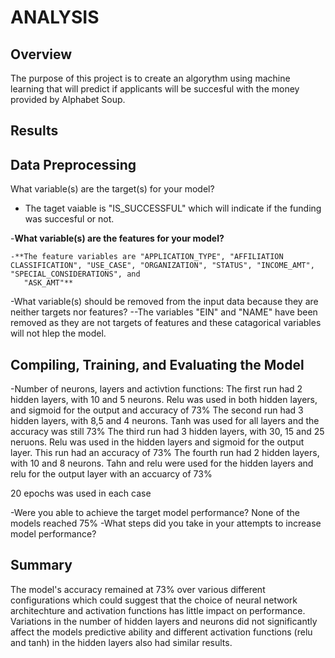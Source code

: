 # **ANALYSIS**


## **Overview**
  The purpose of this project is to create an algorythm using machine learning that will predict if applicants will be succesful with the money provided by Alphabet Soup.
  
## **Results**
## **Data Preprocessing**

   What variable(s) are the target(s) for your model? 
  
  - The taget vaiable is "IS_SUCCESSFUL" which will indicate if the funding was succesful or not.
  
  -**What variable(s) are the features for your model?**
  
    -**The feature variables are "APPLICATION_TYPE", "AFFILIATION CLASSIFICATION", "USE_CASE", "ORGANIZATION", "STATUS", "INCOME_AMT", "SPECIAL_CONSIDERATIONS", and 
       "ASK_AMT"**
  
  -What variable(s) should be removed from the input data because they are neither targets nor features? 
    --The variables "EIN" and "NAME" have been removed as they are not targets of features and these catagorical 
      variables will not hlep the model.

## **Compiling, Training, and Evaluating the Model**

  -Number of neurons, layers and activtion functions:
  The first run had 2 hidden layers, with 10 and 5 neurons. Relu was used in both hidden layers, and sigmoid for the output and accuracy of 73%
  The second run had 3 hidden layers, with 8,5 and 4 neurons. Tanh was used for all layers and the accuracy was still 73%
  The third run had 3 hidden layers, with 30, 15 and 25 neruons. Relu was used in the hidden layers and sigmoid for the output layer. This run had an accuracy of 73%
  The fourth run had 2 hidden layers, with  10 and 8 neurons. Tahn and relu were used for the hidden layers and relu for the output layer with an accuarcy of 73%

  20 epochs was used in each case
  
  -Were you able to achieve the target model performance? None of the models reached 75%
  -What steps did you take in your attempts to increase model performance?
  
  
## **Summary**

The model's accuracy remained at 73% over various different configurations which could suggest that the choice of neural network architechture and activation functions has little impact on performance.
Variations in the number of hidden layers and neurons did not significantly affect the models predictive ability and different activation functions (relu and tanh) in the hidden layers also had similar results.
